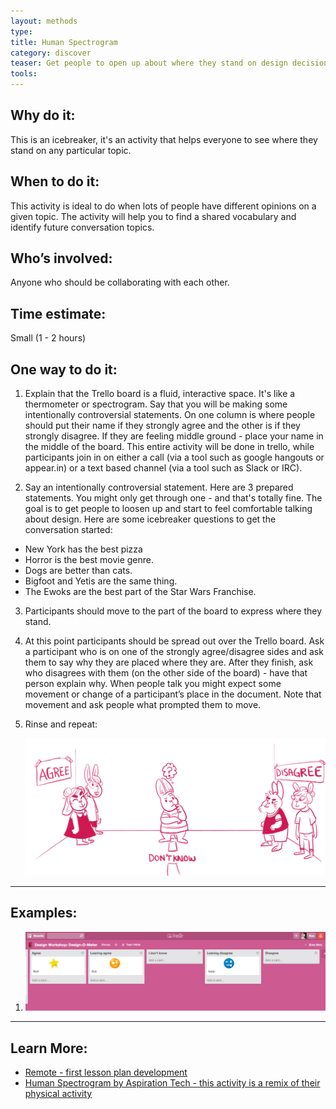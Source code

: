 ```yaml
---
layout: methods
type:
title: Human Spectrogram
category: discover
teaser: Get people to open up about where they stand on design decisions.
tools:
---
```


## Why do it:

This is an icebreaker, it's an activity that helps everyone to see where they stand on any particular topic.


## When to do it:

This activity is ideal to do when lots of people have different opinions on a given topic. The activity will help you to find a shared vocabulary and identify future conversation topics.

## Who’s involved:

Anyone who should be collaborating with each other.

## Time estimate:

Small (1 - 2 hours)

## One way to do it:

1. Explain that the Trello board is a fluid, interactive space. It's like a thermometer or spectrogram. Say that you will be making some intentionally controversial statements. On one column is where people should put their name if they strongly agree and the other is if they strongly disagree. If they are feeling middle ground - place your name in the middle of the board. This entire activity will be done in trello, while participants join in on either a call (via a tool such as google hangouts or appear.in) or a text based channel (via a tool such as Slack or IRC).

2. Say an intentionally controversial statement. Here are 3 prepared statements. You might only get through one - and that's totally fine. The goal is to get people to loosen up and start to feel comfortable talking about design. Here are some icebreaker questions to get the conversation started:

* New York has the best pizza
* Horror is the best movie genre.
* Dogs are better than cats.
* Bigfoot and Yetis are the same thing.
* The Ewoks are the best part of the Star Wars Franchise.

3. Participants should move to the part of the board to express where they stand.

4. At this point participants should be spread out over the Trello board. Ask a participant who is on one of the strongly agree/disagree sides and ask them to say why they are placed where they are. After they finish, ask who disagrees with them (on the other side of the board) - have that person explain why. When people talk you might expect some movement or change of a participant’s place in the document. Note that movement and ask people what prompted them to move.

5. Rinse and repeat:

    ![human spectrogram image](/img/methods/design-o-meter.jpg)

---

## Examples:

1. ![trello spectrogram](/img/methods/design-o-meter-trello.png)

---

## Learn More:

* [Remote - first lesson plan development](https://bocoup.com/weblog/remote-first-lesson-plan-development)
* [Human Spectrogram by Aspiration Tech - this activity is a remix of their physical activity](http://facilitation.aspirationtech.org/index.php?title=Facilitation:Spectrogram)
